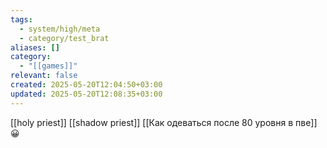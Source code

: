 ```yaml
---
tags:
  - system/high/meta
  - category/test_brat
aliases: []
category:
  - "[[games]]"
relevant: false
created: 2025-05-20T12:04:50+03:00
updated: 2025-05-20T12:08:35+03:00
---
```


[[holy priest]]
[[shadow priest]]
[[Как одеваться после 80 уровня в пве]]
😀
